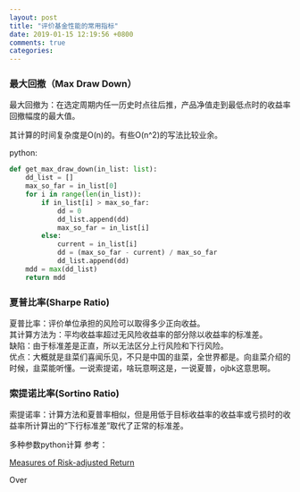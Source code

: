 ```yaml
---
layout: post
title: "评价基金性能的常用指标"
date: 2019-01-15 12:19:56 +0800
comments: true
categories: 
---
```



### 最大回撤（Max Draw Down）

最大回撤为：在选定周期内任一历史时点往后推，产品净值走到最低点时的收益率回撤幅度的最大值。  

其计算的时间复杂度是O(n)的。有些O(n^2)的写法比较业余。

python:
```python
def get_max_draw_down(in_list: list):
    dd_list = []
    max_so_far = in_list[0]
    for i in range(len(in_list)):
        if in_list[i] > max_so_far:
            dd = 0
            dd_list.append(dd)
            max_so_far = in_list[i]
        else:
            current = in_list[i]
            dd = (max_so_far - current) / max_so_far
            dd_list.append(dd)
    mdd = max(dd_list)
    return mdd
```

### 夏普比率(Sharpe Ratio)

夏普比率：评价单位承担的风险可以取得多少正向收益。  
其计算方法为：平均收益率超过无风险收益率的部分除以收益率的标准差。  
缺陷：由于标准差是正直，所以无法区分上行风险和下行风险。  
优点：大概就是韭菜们喜闻乐见，不只是中国的韭菜，全世界都是。向韭菜介绍的时候，韭菜能听懂。一说索提诺，啥玩意啊这是，一说夏普，ojbk这意思啊。  

<!--more-->

### 索提诺比率(Sortino Ratio)

索提诺率：计算方法和夏普率相似，但是用低于目标收益率的收益率或亏损时的收益率所计算出的“下行标准差”取代了正常的标准差。  

多种参数python计算 参考：  

[Measures of Risk-adjusted Return](http://www.turingfinance.com/computational-investing-with-python-week-one/)

Over